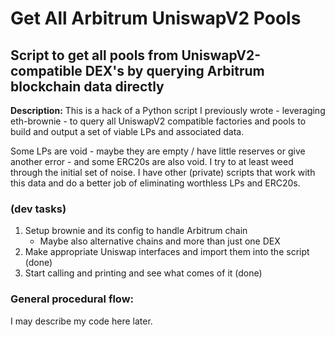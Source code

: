 # Get All Arbitrum UniswapV2 Pools
## Script to get all pools from UniswapV2-compatible DEX's by querying Arbitrum blockchain data directly

**Description:**
This is a hack of a Python script I previously wrote - leveraging eth-brownie - to query all UniswapV2 compatible factories and pools to build and output a set of viable LPs and associated data.

Some LPs are void - maybe they are empty / have little reserves or give another error - and some ERC20s are also void.  I try to at least weed through the initial set of noise.  I have other (private) scripts that work with this data and do a better job of eliminating worthless LPs and ERC20s.

### (dev tasks)
1. Setup brownie and its config to handle Arbitrum chain
    * Maybe also alternative chains and more than just one DEX
2. Make appropriate Uniswap interfaces and import them into the script (done)
3. Start calling and printing and see what comes of it (done)

### General procedural flow:

I may describe my code here later.

